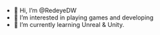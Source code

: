 - 👋 Hi, I’m @RedeyeDW
- 👀 I’m interested in playing games and developing
- 🌱 I’m currently learning Unreal & Unity.
